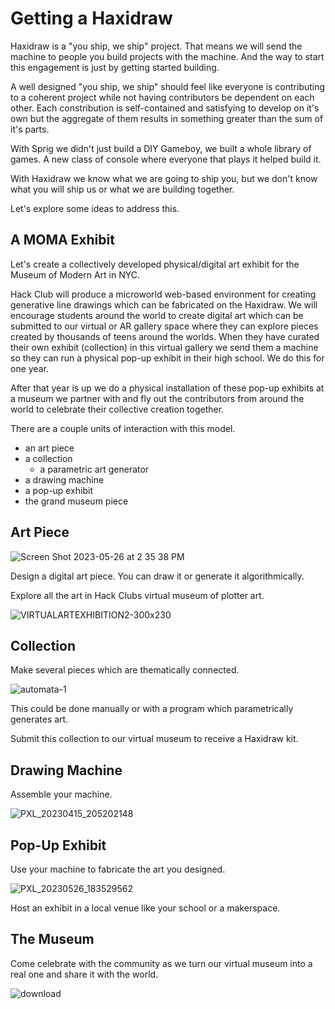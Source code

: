 # Getting a Haxidraw

Haxidraw is a "you ship, we ship" project. That means we will send the machine to people you build projects with the machine. And the way to start this engagement is just by getting started building.

A well designed "you ship, we ship" should feel like everyone is contributing to a coherent project while not having contributors be dependent on each other. Each constribution is self-contained and satisfying to develop on it's own but the aggregate of them results in something greater than the sum of it's parts.

With Sprig we didn't just build a DIY Gameboy, we built a whole library of games. A new class of console where everyone that plays it helped build it.

With Haxidraw we know what we are going to ship you, but we don't know what you will ship us or what we are building together.

Let's explore some ideas to address this.

## A MOMA Exhibit

Let's create a collectively developed physical/digital art exhibit for the Museum of Modern Art in NYC. 

Hack Club will produce a microworld web-based environment for creating generative line drawings which can be fabricated on the Haxidraw. We will encourage students around the world to create digital art which can be submitted to our virtual or AR gallery space where they can explore pieces created by thousands of teens around the worlds. When they have curated their own exhibit (collection) in this virtual gallery we send them a machine so they can run a physical pop-up exhibit in their high school. We do this for one year. 

After that year is up we do a physical installation of these pop-up exhibits at a museum we partner with and fly out the contributors from around the world to celebrate their collective creation together.

There are a couple units of interaction with this model.

- an art piece
- a collection
  - a parametric art generator
- a drawing machine
- a pop-up exhibit
- the grand museum piece

## Art Piece

![Screen Shot 2023-05-26 at 2 35 38 PM](https://github.com/hackclub/haxidraw/assets/27078897/a0f8b225-9fc5-4d4a-85c2-0c2f622691c8)

Design a digital art piece. You can draw it or generate it algorithmically. 

Explore all the art in Hack Clubs virtual museum of plotter art.

![VIRTUALARTEXHIBITION2-300x230](https://github.com/hackclub/haxidraw/assets/27078897/83f53863-1152-499a-bcac-3816774d33d0)

## Collection

Make several pieces which are thematically connected.

![automata-1](https://github.com/hackclub/haxidraw/assets/27078897/ac54ba02-2962-4b67-a41f-4b4ed6a7fd07)

This could be done manually or with a program which parametrically generates art.

Submit this collection to our virtual museum to receive a Haxidraw kit.

## Drawing Machine

Assemble your machine.

![PXL_20230415_205202148](https://github.com/hackclub/haxidraw/assets/27078897/99e93ae5-8ae7-442d-97ec-b26a7d1973be)

## Pop-Up Exhibit

Use your machine to fabricate the art you designed.

![PXL_20230526_183529562](https://github.com/hackclub/haxidraw/assets/27078897/a6b6eaf3-bf6a-4d80-a48e-01c427c5e47f)

Host an exhibit in a local venue like your school or a makerspace.

## The Museum

Come celebrate with the community as we turn our virtual museum into a real one and share it with the world.

![download](https://github.com/hackclub/haxidraw/assets/27078897/edc29718-9be0-4465-88d5-0404b67e6a69)







